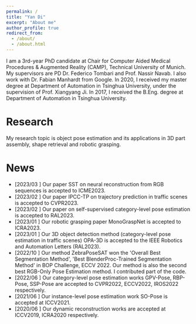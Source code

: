 ```yaml
---
permalink: /
title: "Yan Di"
excerpt: "About me"
author_profile: true
redirect_from: 
  - /about/
  - /about.html
---
```


I am a 3rd-year PhD candidate at Chair for Computer Aided Medical Procedures & Augmented Reality (CAMP), Technical University of Munich. My supervisors are PD Dr. Federico Tombari and Prof. Nassir Navab. I also work with Dr. Fabian Manhardt from Google. In 2020, I received my master degree at Department of Automation in Tsinghua University, under the supervision of Prof. Xiangyang Ji. In 2017, I received the B.Eng. degree at Department of Automation in Tsinghua University.


# Research
My research topic is object pose estimation and its applications in 3D part assembly, shape retrieval and robotic grasping. 


# News
* \[2023/03 \] Our paper SST on neural reconstruction from RGB sequences is accepted to ICME2023.
* \[2023/02 \] Our paper IPCC-TP on trajectory prediction in traffic scenes is accepted to CVPR2023.
* \[2023/02 \] Our paper on self-supervised category-level pose estimation is accepted to RAL2023.
* \[2023/01 \] Our robotic grasping paper MonoGraspNet is accepted to ICRA2023.
* \[2023/01 \] Our 3D object detection method (category-level pose estimation in traffic scenes) OPA-3D is accepted to the IEEE Robotics and Automation Letters (RAL2023).
* \[2022/10 \] Our method ZebraPoseSAT won the 'Overall Best Segmentation Method', 'Best BlenderProc-Trained Segmentation Method' in BOP Challenge, ECCV 2022. Our method is also the second best RGB-Only Pose Estimation method. I contributed part of the code.
* \[2022/06 \] Our category-level pose estimation works GPV-Pose, RBP-Pose, SSP-Pose are accepted to CVPR2022, ECCV2022, IROS2022 respectively.
* \[2021/06 \] Our instance-level pose estimation work SO-Pose is accepted at ICCV2021.
* \[2020/06 \] Our dynamic reconstruction works are accepted at ICCV2019, ICRA2020 respectively.






